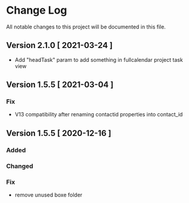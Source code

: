 # Change Log
All notable changes to this project will be documented in this file.

## Version 2.1.0 [ 2021-03-24 ]

- Add "headTask" param to add something in fullcalendar project task view

## Version 1.5.5 [ 2021-03-04 ]

### Fix
- V13 compatibility after renaming contactid properties into contact_id


## Version 1.5.5 [ 2020-12-16 ]

### Added

### Changed

### Fix
- remove unused boxe folder  


